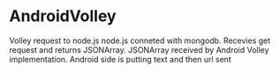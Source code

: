 # AndroidVolley

Volley request to node.js node.js conneted with mongodb. Recevies get request and returns JSONArray. JSONArray received by Android Volley implementation. Android side is putting text and then url sent
